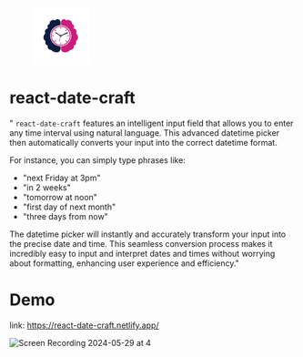 <figure>
  <img src="/public/react-date-craft-png.png" alt="Logo" width="100" height="100">
</figure>

# react-date-craft

" `react-date-craft` features an intelligent input field that allows you to enter any time interval using natural language. This advanced datetime picker then automatically converts your input into the correct datetime format.

For instance, you can simply type phrases like:
- "next Friday at 3pm"
- "in 2 weeks"
- "tomorrow at noon"
- "first day of next month"
- "three days from now"

The datetime picker will instantly and accurately transform your input into the precise date and time. This seamless conversion process makes it incredibly easy to input and interpret dates and times without worrying about formatting, enhancing user experience and efficiency."


# Demo

link: https://react-date-craft.netlify.app/

![Screen Recording 2024-05-29 at 4](https://github.com/farrukhayazqazi/react-date-craft/assets/54480112/8a063b5b-f2a2-45aa-894d-498d26927316)
